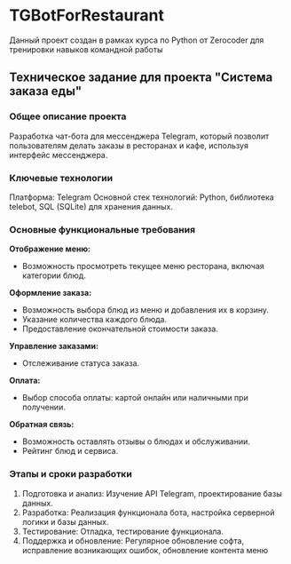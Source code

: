 # TGBotForRestaurant
Данный проект создан в рамках курса по Python от Zerocoder для тренировки навыков командной работы
## Техническое задание для проекта "Система заказа еды"
### Общее описание проекта
Разработка чат-бота для мессенджера Telegram, который позволит пользователям делать заказы в ресторанах и кафе, используя интерфейс мессенджера.
### Ключевые технологии
Платформа: Telegram
Основной стек технологий: Python, библиотека telebot, SQL (SQLite) для хранения данных.
### Основные функциональные требования
**Отображение меню:**
- Возможность просмотреть текущее меню ресторана, включая категории блюд.
  
**Оформление заказа:**
- Возможность выбора блюд из меню и добавления их в корзину.
- Указание количества каждого блюда.
- Предоставление окончательной стоимости заказа.
  
**Управление заказами:**
- Отслеживание статуса заказа.
  
**Оплата:**
- Выбор способа оплаты: картой онлайн или наличными при получении.
  
**Обратная связь:**
- Возможность оставлять отзывы о блюдах и обслуживании.
- Рейтинг блюд и сервиса.
### Этапы и сроки разработки
1. Подготовка и анализ: Изучение API Telegram, проектирование базы данных.
2. Разработка: Реализация функционала бота, настройка серверной логики и базы данных.
3. Тестирование: Отладка, тестирование функционала.
4. Поддержка и обновление: Регулярное обновление софта, исправление возникающих ошибок, обновление контента меню
